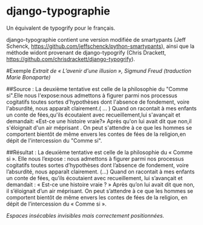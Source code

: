 django-typographie
==================

Un équivalent de typogrify pour le français.

django-typographie contient une version modifiée de smartypants (Jeff Schenck, https://github.com/jeffschenck/python-smartypants), ainsi que la méthode widont provenant de django-typogrify  (Chris Drackett, https://github.com/chrisdrackett/django-typogrify).

#Exemple 
*Extrait de « L’avenir d'une illusion », Sigmund Freud (traduction Marie Bonaparte)*

##Source :
La deuxième tentative est celle de la philosophie du "Comme si".Elle nous l'expose:nous admettons à figurer parmi nos processus cogitatifs toutes sortes d'hypothèses dont l'absence de fondement, voire l'absurdité, nous apparaît clairement.( ... ) Quand on racontait à mes enfants un conte de fées,qu'ils écoutaient avec recueillement,lui s'avançait et demandait: «Est-ce une histoire vraie?» Après qu'on lui avait dit que non,il s'éloignait d'un air méprisant . On peut s'attendre à ce que les hommes se comportent bientôt de même envers les contes de fées de la religion,en dépit de l'intercession du "Comme si".

##Résultat :
La deuxième tentative est celle de la philosophie du « Comme si ». Elle nous l’expose : nous admettons à figurer parmi nos processus cogitatifs toutes sortes d’hypothèses dont l’absence de fondement, voire l’absurdité, nous apparaît clairement. (…) Quand on racontait à mes enfants un conte de fées, qu’ils écoutaient avec recueillement, lui s’avançait et demandait : « Est-ce une histoire vraie ? » Après qu’on lui avait dit que non, il s’éloignait d’un air méprisant. On peut s’attendre à ce que les hommes se comportent bientôt de même envers les contes de fées de la religion, en dépit de l’intercession du « Comme si ». 

*Espaces insécables invisibles mais correctement positionnées.*